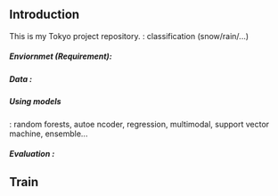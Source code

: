 ## Introduction
This is my Tokyo project repository.
: classification (snow/rain/...)

##### Enviornmet (Requirement):

##### Data :

##### Using models
: random forests, autoe ncoder, regression, multimodal, support vector machine, ensemble...

##### Evaluation :

## Train



